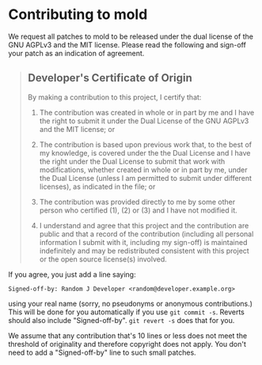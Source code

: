 # Contributing to mold

We request all patches to mold to be released under the dual license
of the GNU AGPLv3 and the MIT license. Please read the following and
sign-off your patch as an indication of agreement.

> ## Developer's Certificate of Origin
>
> By making a contribution to this project, I certify that:
>
>  1. The contribution was created in whole or in part by me and I
>     have the right to submit it under the Dual License of the GNU
>     AGPLv3 and the MIT license; or
>
>  2. The contribution is based upon previous work that, to the best
>     of my knowledge, is covered under the the Dual License and I
>     have the right under the Dual License to submit that work with
>     modifications, whether created in whole or in part by me, under
>     the Dual License (unless I am permitted to submit under
>     different licenses), as indicated in the file; or
>
>  3. The contribution was provided directly to me by some other
>     person who certified (1), (2) or (3) and I have not modified it.
>
>  4. I understand and agree that this project and the contribution
>     are public and that a record of the contribution (including all
>     personal information I submit with it, including my sign-off) is
>     maintained indefinitely and may be redistributed consistent with
>     this project or the open source license(s) involved.

If you agree, you just add a line saying:

```
Signed-off-by: Random J Developer <random@developer.example.org>
```

using your real name (sorry, no pseudonyms or anonymous contributions.)
This will be done for you automatically if you use ``git commit -s``.
Reverts should also include "Signed-off-by". ``git revert -s`` does that
for you.

We assume that any contribution that's 10 lines or less does not meet
the threshold of originality and therefore copyright does not apply.
You don't need to add a "Signed-off-by" line to such small patches.
